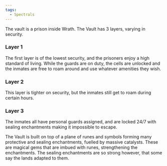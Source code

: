 ```yaml
---
tags:
  - Spectrals
---
```


The vault is a prison inside Wrath. The Vault has 3 layers, varying in security. 

### Layer 1
The first layer is of the lowest security, and the prisoners enjoy a high standard of living. While the guards are on duty, the cells are unlocked and the inmates are free to roam around and use whatever amenities they wish.
### Layer 2
This layer is tighter on security, but the inmates still get to roam during certain hours. 
### Layer 3
The inmates all have personal guards assigned, and are locked 24/7 with sealing enchantments making it impossible to escape.

The Vault is built on top of a plane of runes and symbols forming many protective and sealing enchantments, fuelled by massive catalysts. These are magical gems that are imbued with runes, strengthening the enchantments. The sealing enchantments are so strong however, that some say the lands adapted to them. 